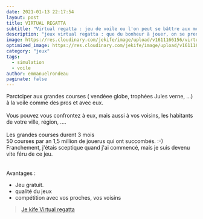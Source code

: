 ```yaml
---
date: 2021-01-13 22:17:54
layout: post
title: VIRTUAL REGATTA
subtitle: "Virtual regatta : jeu de voile ou l'on peut se bâttre aux meilleurs navigateurs"
description: "jeux virtual regatta : que du bonheur à jouer, on se prendrait pour un skipper"
image: https://res.cloudinary.com/jekife/image/upload/v1611166156/virtualregatta_s7xbyg.jpg
optimized_image: https://res.cloudinary.com/jekife/image/upload/v1611166156/virtualregatta_s7xbyg.jpg
category: "jeux"
tags:
  - simulation
  - voile  
author: emmanuelrondeau
paginate: false
---
```


Parctciper aux grandes courses ( vendéee globe, trophées Jules verne, ...) à la voile comme des pros et avec eux.\
\
Vous pouvez vous confrontez à eux, mais aussi à vos voisins, les habitants de votre ville, région, .... \
\
Les grandes courses durent 3 mois\
50 courses par an
1,5 million de jouerus qui ont succombés. :-)
\
Franchement, j'étais sceptique quand j'ai commencé, mais je suis devenu vite féru de ce jeu.
\
\
\
Avantages :
* Jeu gratuit.
* qualité du jeux
* compétition avec vos proches, vos voisins

> [Je kife Virtual regatta](https://www.virtualregatta.com/fr/)
